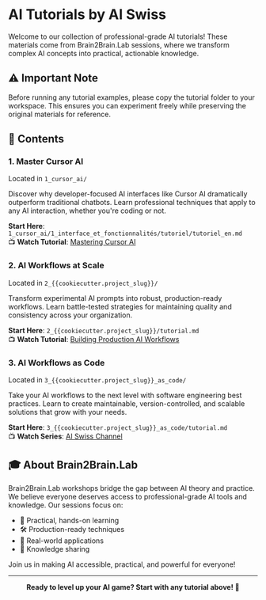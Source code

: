 # AI Tutorials by AI Swiss

Welcome to our collection of professional-grade AI tutorials! These materials come from Brain2Brain.Lab sessions, where we transform complex AI concepts into practical, actionable knowledge.

## ⚠️ Important Note

Before running any tutorial examples, please copy the tutorial folder to your workspace. This ensures you can experiment freely while preserving the original materials for reference.

## 🎯 Contents

### 1. Master Cursor AI
Located in `1_cursor_ai/`

Discover why developer-focused AI interfaces like Cursor AI dramatically outperform traditional chatbots. Learn professional techniques that apply to any AI interaction, whether you're coding or not.

**Start Here**: `1_cursor_ai/1_interface_et_fonctionnalités/tutoriel/tutoriel_en.md`  
📺 **Watch Tutorial**: [Mastering Cursor AI](https://www.youtube.com/watch?v=niPQvA7uxxk)

### 2. AI Workflows at Scale
Located in `2_{{cookiecutter.project_slug}}/`

Transform experimental AI prompts into robust, production-ready workflows. Learn battle-tested strategies for maintaining quality and consistency across your organization.

**Start Here**: `2_{{cookiecutter.project_slug}}/tutorial.md`  
📺 **Watch Tutorial**: [Building Production AI Workflows](https://youtu.be/YRzHOVCkmA0)

### 3. AI Workflows as Code
Located in `3_{{cookiecutter.project_slug}}_as_code/`

Take your AI workflows to the next level with software engineering best practices. Learn to create maintainable, version-controlled, and scalable solutions that grow with your needs.

**Start Here**: `3_{{cookiecutter.project_slug}}_as_code/tutorial.md`  
📺 **Watch Series**: [AI Swiss Channel](https://www.youtube.com/@A-Iswiss)

## 🎓 About Brain2Brain.Lab

Brain2Brain.Lab workshops bridge the gap between AI theory and practice. We believe everyone deserves access to professional-grade AI tools and knowledge. Our sessions focus on:

- 🚀 Practical, hands-on learning
- 🛠️ Production-ready techniques
- 🎯 Real-world applications
- 🤝 Knowledge sharing

Join us in making AI accessible, practical, and powerful for everyone!

---

<div align="center">
  <b>Ready to level up your AI game? Start with any tutorial above! 🚀</b>
</div>
